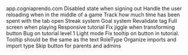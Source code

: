 app.cogniaprendo.com
Disabled state when signing out
Handle the user reloading when in the middle of a game
Track how much time has been spent with the tab open
Streak system
Goal system
Revalidate tag
Full screen when playing
Responsive tutorial
Fix jiggle when transforming button
Bug on tutorial level 1
Light mode
Fix tooltip on button in tutorial. Tooltip should be the same as the text
RoleType
Organize imports and import type
Skip button for parents and admins
